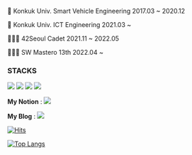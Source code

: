 🏫 Konkuk Univ. Smart Vehicle Engineering 2017.03 ~ 2020.12

🏫 Konkuk Univ. ICT Engineering 2021.03 ~

🧑🏼‍💻 42Seoul Cadet 2021.11 ~ 2022.05

🧑🏼‍💻 SW Mastero 13th 2022.04 ~

<!--![Your Repository's Stats](https://github-readme-stats.vercel.app/api?username=071yoon&show_icons=true)-->

### STACKS
<img src="https://img.shields.io/badge/React-20232A?style=for-the-badge&logo=react&logoColor=61DAFB"> <img src="https://img.shields.io/badge/C-00599C?style=for-the-badge&logo=c&logoColor=white"> <img src="https://img.shields.io/badge/C%2B%2B-00599C?style=for-the-badge&logo=c%2B%2B&logoColor=white"> <img src="https://img.shields.io/badge/TypeScript-007ACC?style=for-the-badge&logo=typescript&logoColor=white">

**My Notion** : <a href="https://yeonggi.notion.site/YeongGi-s-Scratch-9085f2628b87451a9e19e655c9c5bd5e" target="_blank"><img src="https://img.shields.io/badge/Notion-FFFFFF?style=flat&logo=Notion&logoColor=000000"/></a>

**My Blog** : <a href="https://071yoon.github.io" target="_blank"><img src="https://img.shields.io/badge/github.io-FFFFFF?style=flat&logo=github&logoColor=000000"/></a>

[![Hits](https://hits.seeyoufarm.com/api/count/incr/badge.svg?url=https%3A%2F%2Fwww.github.com%2F071yoon%2F&count_bg=%2379C83D&title_bg=%23555555&icon=&icon_color=%23E7E7E7&title=hits&edge_flat=false)](https://hits.seeyoufarm.com)

[![Top Langs](https://github-readme-stats.vercel.app/api/top-langs/?username=071yoon&exclude_repo=Matching-App-via-MBTI,071yoon.github.io&layout=compact)](https://github.com/071yoon/github-readme-stats)

<!--
![071yoon's GitHub stats](https://github-readme-stats.vercel.app/api?username=071yoon&show_icons=true&theme=radical)
[![yeoyoon's 42 stats](https://badge42.herokuapp.com/api/stats/yeoyoon?cursus=C%20Piscine)](https://github.com/JaeSeoKim/badge42)
 [![071yoon's github stats](https://github-readme-stats.vercel.app/api?username=071yoon)](https://github.com/anuraghazra/github-readme-stats)

**071yoon/071yoon** is a ✨ _special_ ✨ repository because its `README.md` (this file) appears on your GitHub profile.

Here are some ideas to get you started:

- 🔭 I’m currently working on ...
- 🌱 I’m currently learning ...
- 👯 I’m looking to collaborate on ...
- 🤔 I’m looking for help with ...
- 💬 Ask me about ...
- 📫 How to reach me: ...
- 😄 Pronouns: ...
- ⚡ Fun fact: ...
-->
